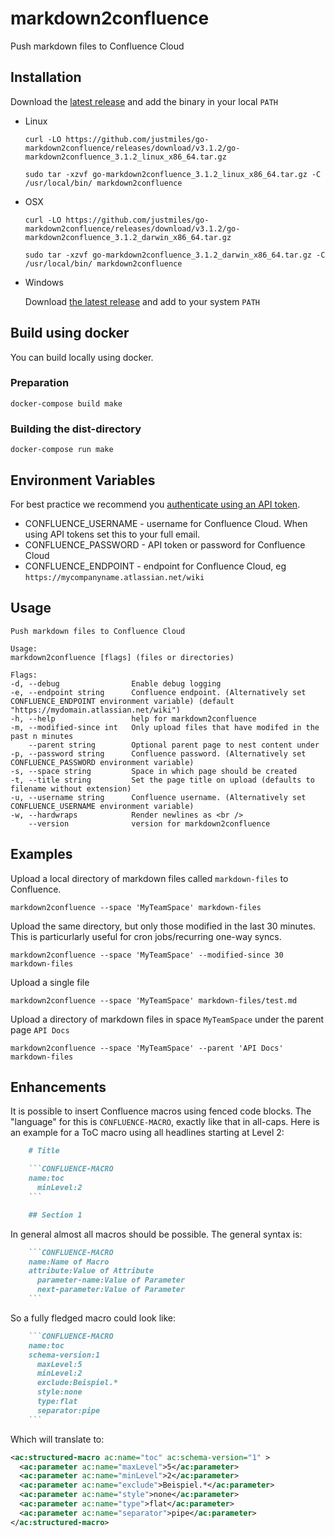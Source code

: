 # markdown2confluence

Push markdown files to Confluence Cloud

## Installation

Download the [latest
release](https://github.com/justmiles/go-markdown2confluence/releases)
and add the binary in your local `PATH`

- Linux

  ```shell
  curl -LO https://github.com/justmiles/go-markdown2confluence/releases/download/v3.1.2/go-markdown2confluence_3.1.2_linux_x86_64.tar.gz
  
  sudo tar -xzvf go-markdown2confluence_3.1.2_linux_x86_64.tar.gz -C /usr/local/bin/ markdown2confluence
  ```

- OSX

  ```shell
  curl -LO https://github.com/justmiles/go-markdown2confluence/releases/download/v3.1.2/go-markdown2confluence_3.1.2_darwin_x86_64.tar.gz
  
  sudo tar -xzvf go-markdown2confluence_3.1.2_darwin_x86_64.tar.gz -C /usr/local/bin/ markdown2confluence
  ```

- Windows
  
  Download [the latest release](https://github.com/justmiles/go-markdown2confluence/releases/download/v3.1.2/go-markdown2confluence_3.1.2_windows_x86_64.tar.gz) and add to your system `PATH`

## Build using docker

You can build locally using docker.

### Preparation

```shell
docker-compose build make
```

### Building the dist-directory

```shell
docker-compose run make
```

## Environment Variables

For best practice we recommend you [authenticate using an API token](https://id.atlassian.com/manage/api-tokens).

- CONFLUENCE_USERNAME - username for Confluence Cloud. When using API tokens set this to your full email.
- CONFLUENCE_PASSWORD - API token or password for Confluence Cloud
- CONFLUENCE_ENDPOINT - endpoint for Confluence Cloud, eg `https://mycompanyname.atlassian.net/wiki`

## Usage

    Push markdown files to Confluence Cloud

    Usage:
    markdown2confluence [flags] (files or directories)

    Flags:
    -d, --debug                Enable debug logging
    -e, --endpoint string      Confluence endpoint. (Alternatively set CONFLUENCE_ENDPOINT environment variable) (default "https://mydomain.atlassian.net/wiki")
    -h, --help                 help for markdown2confluence
    -m, --modified-since int   Only upload files that have modifed in the past n minutes
        --parent string        Optional parent page to nest content under
    -p, --password string      Confluence password. (Alternatively set CONFLUENCE_PASSWORD environment variable)
    -s, --space string         Space in which page should be created
    -t, --title string         Set the page title on upload (defaults to filename without extension)
    -u, --username string      Confluence username. (Alternatively set CONFLUENCE_USERNAME environment variable)
    -w, --hardwraps            Render newlines as <br />
        --version              version for markdown2confluence

## Examples

Upload a local directory of markdown files called `markdown-files` to Confluence.

    markdown2confluence --space 'MyTeamSpace' markdown-files

Upload the same directory, but only those modified in the last 30 minutes. This is particurlarly useful for cron jobs/recurring one-way syncs.

    markdown2confluence --space 'MyTeamSpace' --modified-since 30 markdown-files

Upload a single file

    markdown2confluence --space 'MyTeamSpace' markdown-files/test.md

Upload a directory of markdown files in space `MyTeamSpace` under the parent page `API Docs`

    markdown2confluence --space 'MyTeamSpace' --parent 'API Docs' markdown-files

## Enhancements

It is possible to insert Confluence macros using fenced code blocks.
The "language" for this is `CONFLUENCE-MACRO`, exactly like that in all-caps.
Here is an example for a ToC macro using all headlines starting at Level 2:

```markdown
    # Title

    ```CONFLUENCE-MACRO
    name:toc
      minLevel:2
    ```

    ## Section 1
```

In general almost all macros should be possible.
The general syntax is:

```markdown
    ```CONFLUENCE-MACRO
    name:Name of Macro
    attribute:Value of Attribute
      parameter-name:Value of Parameter
      next-parameter:Value of Parameter
    ```
```

So a fully fledged macro could look like:

```markdown
    ```CONFLUENCE-MACRO
    name:toc
    schema-version:1
      maxLevel:5
      minLevel:2
      exclude:Beispiel.*
      style:none
      type:flat
      separator:pipe
    ```
```

Which will translate to:

```XML
<ac:structured-macro ac:name="toc" ac:schema-version="1" >
  <ac:parameter ac:name="maxLevel">5</ac:parameter>
  <ac:parameter ac:name="minLevel">2</ac:parameter>
  <ac:parameter ac:name="exclude">Beispiel.*</ac:parameter>
  <ac:parameter ac:name="style">none</ac:parameter>
  <ac:parameter ac:name="type">flat</ac:parameter>
  <ac:parameter ac:name="separator">pipe</ac:parameter>
</ac:structured-macro>
```
